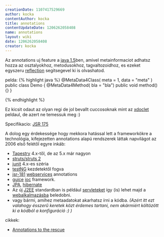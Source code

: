 ```yaml
---
creationDate: 1107417529669 
author: kocka 
contentAuthor: kocka 
title: annotations 
contentUpdateDate: 1206262058408 
name: annotations 
layout: wiki 
date: 1206262058408 
creator: kocka 
---
```

Az annotations uj feature a [java 1.5](java%201.5.html)ben, amivel metainformaciot adhatsz hozza az osztalyokhoz, metodusokhoz, tagvaltozoidhoz, es ezeket egyszeru [reflection](reflection.html) segitsegevel ki is olvashatod.

pelda:
{% highlight java %}
@MetaData4Class(
  meta = 1,
  data = "meta"
)
public class Demo \{
  @MetaData4Method( bla = "bla")
  public void method() \{\}
\}

{% endhighlight %}

Ez kicsit odaut az olyan regi de jol bevallt cuccosoknak mint az [xdoclet](XDoclet.html) peldaul, de azert ne temessuk meg :)

Specifikacio: [JSR 175](http://www.jcp.org/en/jsr/detail?id=175)

A dolog egy érdekessége hogy mekkora hatással lett a frameworkökre a technológia, kifejezetten annotations alapú rendszerek láttak napvilágot az 2006 első felétől egyre inkáb:

*   [Tapestry](tapestry.html) 4.x-től, de az 5.x már nagyon
*   [struts/struts 2](struts/struts%202.html)
*   [junit](junit.html) 4.x-es széria
*   [testNG](testng.html) kezdetektől fogva
*   [jsr-181](jsr-181.html) [webservices](WebServices.html) annotations
*   [guice](guice.html) [ioc](ioc.html) framework.
*   [JPA](JPA.html), [hibernate](Hibernate.html)
*   Az új [J2EE](j2ee.html) standardban is például [servleteket](servlet_jsp.html) így (is) lehet majd a [webalkalmazásba](webapp.html) beledobni.
*   vagy bármi, amihez metaadatokat akarhatsz írni a kódba. _(Azért itt ezt valahogy ésszerű keretek közt érdemes tartani, nem akármiért költözött ki a kódból a konfiguráció :) )_



cikkek:
*   [ Annotations to the rescue](http://www.javaworld.com/javaworld/jw-08-2005/jw-0801-annotations_p.html)




